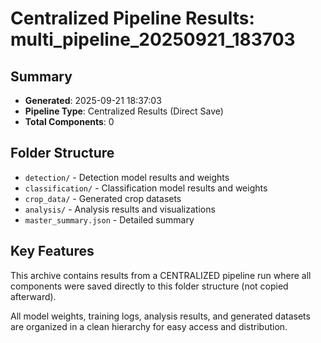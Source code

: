 # Centralized Pipeline Results: multi_pipeline_20250921_183703

## Summary
- **Generated**: 2025-09-21 18:37:03
- **Pipeline Type**: Centralized Results (Direct Save)
- **Total Components**: 0

## Folder Structure
- `detection/` - Detection model results and weights
- `classification/` - Classification model results and weights
- `crop_data/` - Generated crop datasets
- `analysis/` - Analysis results and visualizations
- `master_summary.json` - Detailed summary

## Key Features
This archive contains results from a CENTRALIZED pipeline run where all components
were saved directly to this folder structure (not copied afterward).

All model weights, training logs, analysis results, and generated datasets are
organized in a clean hierarchy for easy access and distribution.
